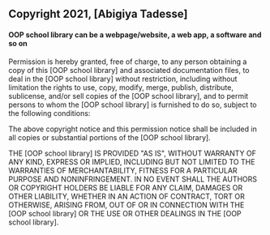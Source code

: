 ## Copyright 2021, [Abigiya Tadesse]
#### OOP school library can be a webpage/website, a web app, a software and so on

Permission is hereby granted, free of charge, to any person obtaining a copy of this [OOP school library] and associated documentation files, to deal in the [OOP school library] without restriction, including without limitation the rights to use, copy, modify, merge, publish, distribute, sublicense, and/or sell copies of the [OOP school library], and to permit persons to whom the [OOP school library] is furnished to do so, subject to the following conditions:

The above copyright notice and this permission notice shall be included in all copies or substantial portions of the [OOP school library].

THE [OOP school library] IS PROVIDED "AS IS", WITHOUT WARRANTY OF ANY KIND, EXPRESS OR IMPLIED, INCLUDING BUT NOT LIMITED TO THE WARRANTIES OF MERCHANTABILITY, FITNESS FOR A PARTICULAR PURPOSE AND NONINFRINGEMENT. IN NO EVENT SHALL THE AUTHORS OR COPYRIGHT HOLDERS BE LIABLE FOR ANY CLAIM, DAMAGES OR OTHER LIABILITY, WHETHER IN AN ACTION OF CONTRACT, TORT OR OTHERWISE, ARISING FROM, OUT OF OR IN CONNECTION WITH THE [OOP school library] OR THE USE OR OTHER DEALINGS IN THE [OOP school library].
